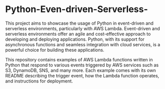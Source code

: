 # Python-Even-driven-Serverless-
This project aims to showcase the usage of Python in event-driven and serverless environments, particularly with AWS Lambda.
Event-driven and serverless environments offer an agile and cost-effective approach to developing and deploying applications. Python, with its support for asynchronous functions and seamless integration with cloud services, is a powerful choice for building these applications.

This repository contains examples of AWS Lambda functions written in Python that respond to various events triggered by AWS services such as S3, DynamoDB, SNS, and many more. Each example comes with its own README describing the trigger event, how the Lambda function operates, and instructions for deployment.

